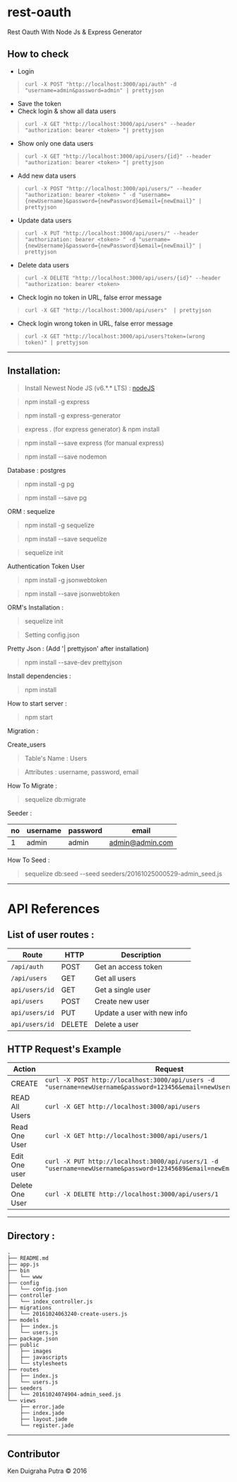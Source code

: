 # rest-oauth
Rest Oauth With Node Js & Express Generator

## How to check
* Login
> `curl -X POST "http://localhost:3000/api/auth" -d "username=admin&password=admin" | prettyjson`

* Save the token
* Check login & show all data users
> `curl -X GET "http://localhost:3000/api/users" --header "authorization: bearer <token> "| prettyjson `

* Show only one data users
> `curl -X GET "http://localhost:3000/api/users/{id}" --header "authorization: bearer <token> "| prettyjson `


* Add new data users
> `curl -X POST "http://localhost:3000/api/users/" --header "authorization: bearer <token> " -d "username={newUsername}&password={newPassword}&email={newEmail}" | prettyjson`

* Update data users
> `curl -X PUT "http://localhost:3000/api/users/" --header "authorization: bearer <token> " -d "username={newUsername}&password={newPassword}&email={newEmail}" | prettyjson`

* Delete data users
> `curl -X DELETE "http://localhost:3000/api/users/{id}" --header "authorization: bearer <token> `

* Check login no token in URL, false error message
> `curl -X GET "http://localhost:3000/api/users"  | prettyjson`

* Check login wrong token in URL, false error message
> `curl -X GET "http://localhost:3000/api/users?token=(wrong token)" | prettyjson`

************************************

## Installation:
> Install Newest Node JS (v6.\*.\* LTS) : [nodeJS](https://nodejs.org/en/)

> npm install -g express

> npm install -g express-generator

> express . (for express generator) & npm install

> npm install --save express (for manual express)

> npm install --save nodemon

Database : postgres
> npm install -g pg

> npm install --save pg

ORM : sequelize
> npm install -g sequelize

> npm install --save sequelize

> sequelize init


Authentication Token User
> npm install -g jsonwebtoken

> npm install --save jsonwebtoken


ORM's Installation :
> sequelize init

> Setting config.json

Pretty Json : (Add '| prettyjson' after installation)
> npm install --save-dev prettyjson

Install dependencies :
> npm install

How to start server :
> npm start

Migration :

Create_users
>Table's Name : Users

> Attributes : username, password, email

How To Migrate :
> sequelize db:migrate

Seeder :

|no|username|password|email|
|--|--------|--------|-----|
|1|admin|admin|admin@admin.com|

How To Seed :
> sequelize db:seed --seed seeders/20161025000529-admin_seed.js

************************************

# API References
## List of user routes :

| Route | HTTP | Description|
|-------|------|------------|
|`/api/auth`|POST| Get an access token|
|`/api/users`| GET | Get all users |
|`api/users/id`| GET | Get a single user |
|`api/users`| POST | Create new user |
|`api/users/id`| PUT | Update a user with new info |
|`api/users/id`|DELETE| Delete a user|


## HTTP Request's Example

| Action |Request|
|---------|-------|
|CREATE|`curl -X POST http://localhost:3000/api/users -d "username=newUsername&password=123456&email=newUser@yahoo.com"` |
|READ All Users|`curl -X GET http://localhost:3000/api/users`  |
| Read One User | `curl -X GET http://localhost:3000/api/users/1` |
|Edit One user | `curl -X PUT http://localhost:3000/api/users/1 -d "username=newUsername&password=12345689&email=newEmailUser@yahoo.com"`|
|Delete One User | `curl -X DELETE http://localhost:3000/api/users/1` |

************************************

## Directory :

```
.
├── README.md
├── app.js
├── bin
│   └── www
├── config
│   └── config.json
├── controller
│   └── index_controller.js
├── migrations
│   └── 20161024063240-create-users.js
├── models
│   ├── index.js
│   └── users.js
├── package.json
├── public
│   ├── images
│   ├── javascripts
│   └── stylesheets
├── routes
│   ├── index.js
│   └── users.js
├── seeders
│   └── 20161024074904-admin_seed.js
└── views
    ├── error.jade
    ├── index.jade
    ├── layout.jade
    └── register.jade
```
************************************

## Contributor
Ken Duigraha Putra &copy; 2016
